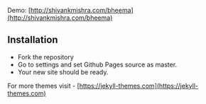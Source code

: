Demo: [http://shivankmishra.com/bheema](http://shivankmishra.com/bheema)

## Installation
* Fork the repository
* Go to settings and set Github Pages source as master.
* Your new site should be ready.

For more themes visit - [https://jekyll-themes.com](https://jekyll-themes.com)